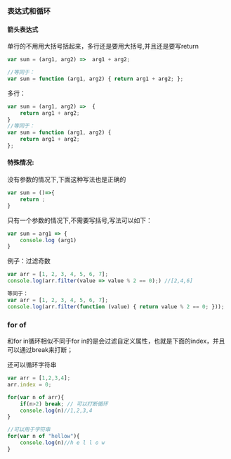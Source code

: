 ### 表达式和循环



#### 箭头表达式



单行的不用用大括号括起来，多行还是要用大括号,并且还是要写return 

```javascript
var sum = (arg1, arg2) =>  arg1 + arg2;

//等同于：
var sum = function (arg1, arg2) { return arg1 + arg2; };
```

多行：

```javascript
var sum = (arg1, arg2) =>  {
	return arg1 + arg2;
}
//等同于：
var sum = function (arg1, arg2) {
    return arg1 + arg2;
};
```

#### 特殊情况:

没有参数的情况下,下面这种写法也是正确的

```javascript
var sum = ()=>{
    return ;
}
```



只有一个参数的情况下,不需要写括号,写法可以如下：

```javascript
var sum = arg1 => {
    console.log (arg1)
}
```



例子：过滤奇数

```javascript
var arr = [1, 2, 3, 4, 5, 6, 7];
console.log(arr.filter(value => value % 2 == 0);) //[2,4,6]

等同于：
var arr = [1, 2, 3, 4, 5, 6, 7];
console.log(arr.filter(function (value) { return value % 2 == 0; }));
```



### for of

和for in循环相似不同于for in的是会过滤自定义属性，也就是下面的index，并且可以通过break来打断；

还可以循环字符串

```javascript
var arr = [1,2,3,4];
arr.index = 0;

for(var n of arr){
  	if(n>2) break; // 可以打断循环
    console.log(n)//1,2,3,4
}

//可以用于字符串
for(var n of "hellow"){
    console.log(n)//h e l l o w
}
```



